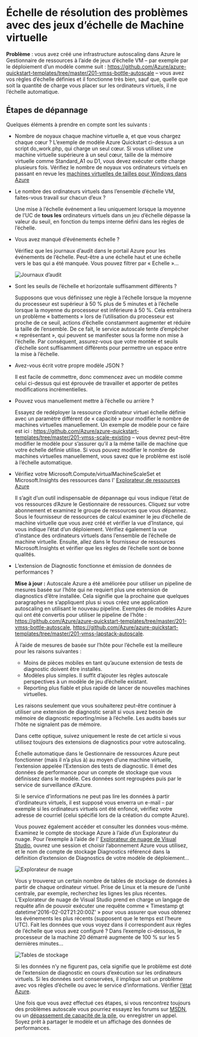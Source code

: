 <properties
    pageTitle="Résoudre les problèmes d’échelle automatique avec des jeux d’échelle de Machine virtuelle | Microsoft Azure"
    description="Résoudre les problèmes d’échelle automatique avec des jeux d’échelle de Machine virtuelle. Comprendre les problèmes généralement rencontrés et comment les résoudre."
    services="virtual-machine-scale-sets"
    documentationCenter=""
    authors="gbowerman"
    manager="timlt"
    editor=""
    tags="azure-resource-manager"/>

<tags
    ms.service="virtual-machine-scale-sets"
    ms.workload="na"
    ms.tgt_pltfrm="windows"
    ms.devlang="na"
    ms.topic="article"
    ms.date="10/28/2016"
    ms.author="guybo"/>

# <a name="troubleshooting-autoscale-with-virtual-machine-scale-sets"></a>Échelle de résolution des problèmes avec des jeux d’échelle de Machine virtuelle

**Problème** : vous avez créé une infrastructure autoscaling dans Azure le Gestionnaire de ressources à l’aide de jeux d’échelle VM – par exemple par le déploiement d’un modèle comme suit : https://github.com/Azure/azure-quickstart-templates/tree/master/201-vmss-bottle-autoscale – vous avez vos règles d’échelle définies et il fonctionne très bien, sauf que, quelle que soit la quantité de charge vous placer sur les ordinateurs virtuels, il ne l’échelle automatique.

## <a name="troubleshooting-steps"></a>Étapes de dépannage

Quelques éléments à prendre en compte sont les suivants :

- Nombre de noyaux chaque machine virtuelle a, et que vous chargez chaque cœur ?
 L’exemple de modèle Azure Quickstart ci-dessus a un script do_work.php, qui charge un seul cœur. Si vous utilisez une machine virtuelle supérieure à un seul cœur, taille de la mémoire virtuelle comme Standard_A1 ou D1, vous devez exécuter cette charge plusieurs fois. Vérifiez le nombre de noyaux vos ordinateurs virtuels en passant en revue les [machines virtuelles de tailles pour Windows dans Azure](../virtual-machines/virtual-machines-windows-sizes.md)

- Le nombre des ordinateurs virtuels dans l’ensemble d’échelle VM, faites-vous travail sur chacun d’eux ?

    Une mise à l’échelle événement a lieu uniquement lorsque la moyenne de l’UC de **tous les** ordinateurs virtuels dans un jeu d’échelle dépasse la valeur du seuil, en fonction du temps interne défini dans les règles de l’échelle.

- Vous avez manqué d’événements échelle ?

    Vérifiez que les journaux d’audit dans le portail Azure pour les événements de l’échelle. Peut-être a une échelle haut et une échelle vers le bas qui a été manquée. Vous pouvez filtrer par « Echelle »...

    ![Journaux d’audit][audit]

- Sont les seuils de l’échelle et horizontale suffisamment différents ?

    Supposons que vous définissez une règle à l’échelle lorsque la moyenne du processeur est supérieur à 50 % plus de 5 minutes et à l’échelle lorsque la moyenne du processeur est inférieure à 50 %. Cela entraînera un problème « battements » lors de l’utilisation du processeur est proche de ce seuil, actions d’échelle constamment augmenter et réduire la taille de l’ensemble. De ce fait, le service autoscale tente d’empêcher « représentant », qui peuvent se manifester sous la forme non mise à l’échelle. Par conséquent, assurez-vous que votre montée et seuils d’échelle sont suffisamment différents pour permettre un espace entre la mise à l’échelle.

- Avez-vous écrit votre propre modèle JSON ?

    Il est facile de commettre, donc commencez avec un modèle comme celui ci-dessus qui est éprouvée de travailler et apporter de petites modifications incrémentielles. 

- Pouvez vous manuellement mettre à l’échelle ou arrière ?

    Essayez de redéployer la ressource d’ordinateur virtuel échelle définie avec un paramètre différent de « capacité » pour modifier le nombre de machines virtuelles manuellement. Un exemple de modèle pour ce faire est ici : https://github.com/Azure/azure-quickstart-templates/tree/master/201-vmss-scale-existing – vous devrez peut-être modifier le modèle pour s’assurer qu’il a la même taille de machine que votre échelle définie utilise. Si vous pouvez modifier le nombre de machines virtuelles manuellement, vous savez que le problème est isolé à l’échelle automatique.

- Vérifiez votre Microsoft.Compute/virtualMachineScaleSet et Microsoft.Insights des ressources dans l' [Explorateur de ressources Azure](https://resources.azure.com/)

    Il s’agit d’un outil indispensable de dépannage qui vous indique l’état de vos ressources d’Azure le Gestionnaire de ressources. Cliquez sur votre abonnement et examinez le groupe de ressources que vous dépannez. Sous le fournisseur de ressources de calcul examiner le jeu d’échelle de machine virtuelle que vous avez créé et vérifier la vue d’Instance, qui vous indique l’état d’un déploiement. Vérifiez également la vue d’instance des ordinateurs virtuels dans l’ensemble de l’échelle de machine virtuelle. Ensuite, allez dans le fournisseur de ressources Microsoft.Insights et vérifier que les règles de l’échelle sont de bonne qualités.

- L’extension de Diagnostic fonctionne et émission de données de performances ?

    __Mise à jour :__ Autoscale Azure a été améliorée pour utiliser un pipeline de mesures basée sur l’hôte qui ne requiert plus une extension de diagnostics d’être installée. Cela signifie que la prochaine que quelques paragraphes ne s’appliquent plus si vous créez une application autoscaling en utilisant le nouveau pipeline. Exemples de modèles Azure qui ont été convertis pour utiliser le pipeline de l’hôte : https://github.com/Azure/azure-quickstart-templates/tree/master/201-vmss-bottle-autoscale, https://github.com/Azure/azure-quickstart-templates/tree/master/201-vmss-lapstack-autoscale. 

    À l’aide de mesures de basée sur l’hôte pour l’échelle est la meilleure pour les raisons suivantes :

    - Moins de pièces mobiles en tant qu’aucune extension de tests de diagnostic doivent être installés.
    - Modèles plus simples. Il suffit d’ajouter les règles autoscale perspectives à un modèle de jeu d’échelle existant.
    - Reporting plus fiable et plus rapide de lancer de nouvelles machines virtuelles.

    Les raisons seulement que vous souhaiterez peut-être continuer à utiliser une extension de diagnostic serait si vous avez besoin de mémoire de diagnostic reporting/mise à l’échelle. Les audits basés sur l’hôte ne signalent pas de mémoire.

    Dans cette optique, suivez uniquement le reste de cet article si vous utilisez toujours des extensions de diagnostics pour votre autoscaling.

    Échelle automatique dans le Gestionnaire de ressources Azure peut fonctionner (mais il n’a plus à) au moyen d’une machine virtuelle, l’extension appelée l’Extension des tests de diagnostic. Il émet des données de performance pour un compte de stockage que vous définissez dans le modèle. Ces données sont regroupées puis par le service de surveillance d’Azure.

    Si le service d’informations ne peut pas lire les données à partir d’ordinateurs virtuels, il est supposé vous enverra un e-mail – par exemple si les ordinateurs virtuels ont été enfoncé, vérifiez votre adresse de courriel (celui spécifié lors de la création du compte Azure).

    Vous pouvez également accéder et consulter les données vous-même. Examinez le compte de stockage Azure à l’aide d’un Explorateur du nuage. Pour l’exemple à l’aide de l' [Explorateur de nuage de Visual Studio](https://visualstudiogallery.msdn.microsoft.com/aaef6e67-4d99-40bc-aacf-662237db85a2), ouvrez une session et choisir l’abonnement Azure vous utilisez, et le nom de compte de stockage Diagnostics référencé dans la définition d’extension de Diagnostics de votre modèle de déploiement...

    ![Explorateur de nuage][explorer]

    Vous y trouverez un certain nombre de tables de stockage de données à partir de chaque ordinateur virtuel. Prise de Linux et la mesure de l’unité centrale, par exemple, recherchez les lignes les plus récentes. L’Explorateur de nuage de Visual Studio prend en charge un langage de requête afin de pouvoir exécuter une requête comme « Timestamp gt datetime'2016-02-02T21:20:00Z' » pour vous assurer que vous obtenez les événements les plus récents (supposent que le temps est l’heure UTC). Fait les données que vous voyez dans il correspondent aux règles de l’échelle que vous avez configuré ? Dans l’exemple ci-dessous, le processeur de la machine 20 démarré augmente de 100 % sur les 5 dernières minutes...

    ![Tables de stockage][tables]

    Si les données n’y ne figurent pas, cela signifie que le problème est doté de l’extension de diagnostic en cours d’exécution sur les ordinateurs virtuels. Si les données sont conservées, il implique soit un problème avec vos règles d’échelle ou avec le service d’informations. Vérifier [l’état Azure](https://azure.microsoft.com/status/).

    Une fois que vous avez effectué ces étapes, si vous rencontrez toujours des problèmes autoscale vous pourriez essayez les forums sur [MSDN](https://social.msdn.microsoft.com/forums/azure/home?category=windowsazureplatform%2Cazuremarketplace%2Cwindowsazureplatformctp), ou un [dépassement de capacité de la pile](http://stackoverflow.com/questions/tagged/azure), ou enregistrer un appel. Soyez prêt à partager le modèle et un affichage des données de performances.

[audit]: ./media/virtual-machine-scale-sets-troubleshoot/image3.png
[explorer]: ./media/virtual-machine-scale-sets-troubleshoot/image1.png
[tables]: ./media/virtual-machine-scale-sets-troubleshoot/image4.png
